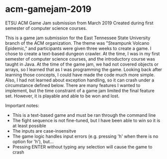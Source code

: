 # acm-gamejam-2019
ETSU ACM Game Jam submission from March 2019
Created during first semester of computer science courses.

This is a game jam submission for the East Tennessee State University branch of the ACM organization. The theme was "Steampunk Volcano Epidemic," and participants were given three weeks to create a game. I chose to create a text-based dungeon crawler. At the time, I was in my first semester of computer science courses, and the introductory course was taught in Java. At the time of the game jam, we had not covered objects or arrays, so I learned that as I was programming the game. Looking back after learning those concepts, I could have made the code much more simple. Also, I had not learned about exception handling, so it can crash under a circumstance defined below. There are many features I wanted to implement, but the time constraint of a game jam limited the final feature set. However, it is playable and able to be won and lost.

Important notes:

- This is a text-based game and must be ran through the command line
- The fight sequence is not fine-tuned, but I have been able to win so it is at least possible
- The inputs are case-insensitve
- The game logic handles input errors (e.g. pressing 'h' when there is no option for 'h'), but...
- Pressing ENTER without typing any selection will cause the game to crash
